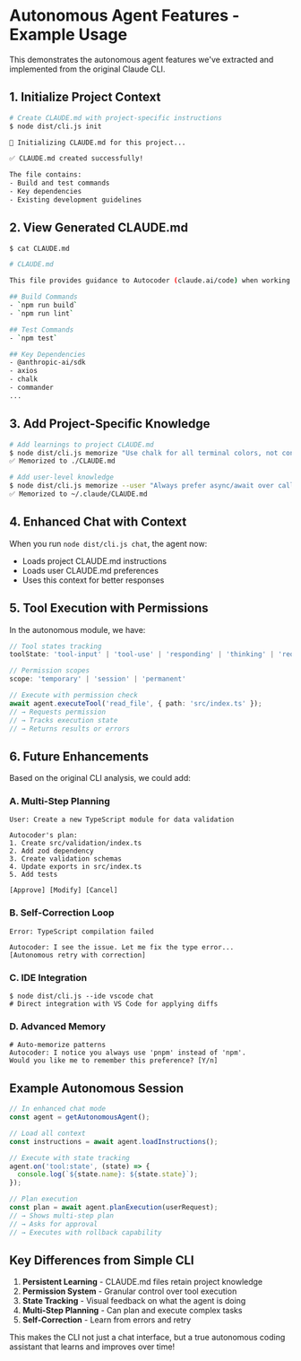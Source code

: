 # Autonomous Agent Features - Example Usage

This demonstrates the autonomous agent features we've extracted and implemented from the original Claude CLI.

## 1. Initialize Project Context

```bash
# Create CLAUDE.md with project-specific instructions
$ node dist/cli.js init

🚀 Initializing CLAUDE.md for this project...

✅ CLAUDE.md created successfully!

The file contains:
- Build and test commands
- Key dependencies  
- Existing development guidelines
```

## 2. View Generated CLAUDE.md

```bash
$ cat CLAUDE.md

# CLAUDE.md

This file provides guidance to Autocoder (claude.ai/code) when working with code in this repository.

## Build Commands
- `npm run build`
- `npm run lint`

## Test Commands
- `npm test`

## Key Dependencies
- @anthropic-ai/sdk
- axios
- chalk
- commander
...
```

## 3. Add Project-Specific Knowledge

```bash
# Add learnings to project CLAUDE.md
$ node dist/cli.js memorize "Use chalk for all terminal colors, not console colors"
✅ Memorized to ./CLAUDE.md

# Add user-level knowledge
$ node dist/cli.js memorize --user "Always prefer async/await over callbacks"
✅ Memorized to ~/.claude/CLAUDE.md
```

## 4. Enhanced Chat with Context

When you run `node dist/cli.js chat`, the agent now:
- Loads project CLAUDE.md instructions
- Loads user CLAUDE.md preferences
- Uses this context for better responses

## 5. Tool Execution with Permissions

In the autonomous module, we have:

```typescript
// Tool states tracking
toolState: 'tool-input' | 'tool-use' | 'responding' | 'thinking' | 'requesting'

// Permission scopes
scope: 'temporary' | 'session' | 'permanent'

// Execute with permission check
await agent.executeTool('read_file', { path: 'src/index.ts' });
// → Requests permission
// → Tracks execution state
// → Returns results or errors
```

## 6. Future Enhancements

Based on the original CLI analysis, we could add:

### A. Multi-Step Planning
```
User: Create a new TypeScript module for data validation

Autocoder's plan:
1. Create src/validation/index.ts
2. Add zod dependency
3. Create validation schemas
4. Update exports in src/index.ts
5. Add tests

[Approve] [Modify] [Cancel]
```

### B. Self-Correction Loop
```
Error: TypeScript compilation failed

Autocoder: I see the issue. Let me fix the type error...
[Autonomous retry with correction]
```

### C. IDE Integration
```
$ node dist/cli.js --ide vscode chat
# Direct integration with VS Code for applying diffs
```

### D. Advanced Memory
```
# Auto-memorize patterns
Autocoder: I notice you always use 'pnpm' instead of 'npm'. 
Would you like me to remember this preference? [Y/n]
```

## Example Autonomous Session

```typescript
// In enhanced chat mode
const agent = getAutonomousAgent();

// Load all context
const instructions = await agent.loadInstructions();

// Execute with state tracking
agent.on('tool:state', (state) => {
  console.log(`${state.name}: ${state.state}`);
});

// Plan execution
const plan = await agent.planExecution(userRequest);
// → Shows multi-step plan
// → Asks for approval
// → Executes with rollback capability
```

## Key Differences from Simple CLI

1. **Persistent Learning** - CLAUDE.md files retain project knowledge
2. **Permission System** - Granular control over tool execution
3. **State Tracking** - Visual feedback on what the agent is doing
4. **Multi-Step Planning** - Can plan and execute complex tasks
5. **Self-Correction** - Learn from errors and retry

This makes the CLI not just a chat interface, but a true autonomous coding assistant that learns and improves over time! 